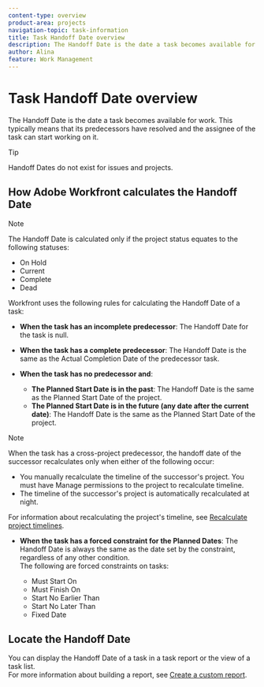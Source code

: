 ```yaml
---
content-type: overview
product-area: projects
navigation-topic: task-information
title: Task Handoff Date overview
description: The Handoff Date is the date a task becomes available for work. This typically means that its predecessors have resolved and the assignee of the task can start working on it.
author: Alina
feature: Work Management
---
```


# Task Handoff Date overview

The Handoff Date is the date a task becomes available for work. This typically means that its predecessors have resolved and the assignee of the task can start working on it.

>[!TIP]
>
>Handoff Dates do not exist for issues and projects.

## How Adobe Workfront calculates the Handoff Date

>[!NOTE]
>
>The Handoff Date is calculated only if the project status equates to the following statuses:
>
>* On Hold
>* Current
>* Complete
>* Dead
>

Workfront uses the following rules for calculating the Handoff Date of a task:

* **When the task has an incomplete predecessor**: The Handoff Date for the task is null. 
* **When the task has a complete predecessor**: The Handoff Date is the same as the Actual Completion Date of the predecessor task. 
* **When the task has no predecessor and**:

   * **The Planned Start Date is in the past**: The Handoff Date is the same as the Planned Start Date of the project. 
   * **The Planned Start Date is in the future (any date after the current date)**: The Handoff Date is the same as the Planned Start Date of the project.

>[!NOTE]
>
>When the task has a cross-project predecessor, the handoff date of the successor recalculates only when either of the following occur:
>
>* You manually recalculate the timeline of the successor's project. You must have Manage permissions to the project to recalculate timeline. 
>* The timeline of the successor's project is automatically recalculated at night. 
>
>For information about recalculating the project's timeline, see [Recalculate project timelines](../../../manage-work/projects/manage-projects/recalculate-project-timeline.md).

* **When the task has a forced constraint for the Planned Dates**: The Handoff Date is always the same as the date set by the constraint, regardless of any other condition.   
  The following are forced constraints on tasks:

   * Must Start On
   * Must Finish On
   * Start No Earlier Than
   * Start No Later Than
   * Fixed Date

## Locate the Handoff Date

You can display the Handoff Date of a task in a task report or the view of a task list.  
For more information about building a report, see [Create a custom report](../../../reports-and-dashboards/reports/creating-and-managing-reports/create-custom-report.md).
